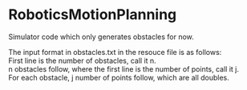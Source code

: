 # RoboticsMotionPlanning

Simulator code which only generates obstacles for now. 

The input format in obstacles.txt in the resouce file is as follows: <br>
First line is the number of obstacles, call it n. <br>
n obstacles follow, where the first line is the number of points, call it j. <br>
For each obstacle, j number of points follow, which are all doubles. <br>
